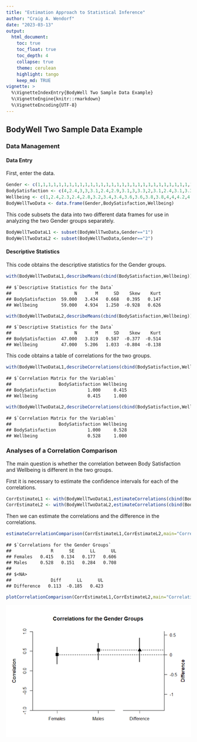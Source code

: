 ```yaml
---
title: "Estimation Approach to Statistical Inference"
author: "Craig A. Wendorf"
date: "2023-03-13"
output:
  html_document:
    toc: true
    toc_float: true
    toc_depth: 4
    collapse: true
    theme: cerulean
    highlight: tango
    keep_md: TRUE
vignette: >
  %\VignetteIndexEntry{BodyWell Two Sample Data Example}
  %\VignetteEngine{knitr::rmarkdown}
  %\VignetteEncoding{UTF-8}
---
```






## BodyWell Two Sample Data Example

### Data Management

#### Data Entry

First, enter the data.

```r
Gender <- c(1,1,1,1,1,1,1,1,1,1,1,1,1,1,1,1,1,1,1,1,1,1,1,1,1,1,1,1,1,1,1,1,1,1,1,1,1,1,1,1,1,1,1,1,1,1,1,1,1,1,1,1,1,1,1,1,1,1,1,2,2,2,2,2,2,2,2,2,2,2,2,2,2,2,2,2,2,2,2,2,2,2,2,2,2,2,2,2,2,2,2,2,2,2,2,2,2,2,2,2,2,2,2,2,2,2)
BodySatisfaction <- c(4,2.4,3,3,3.1,2.4,2.9,3.1,3,3.3,2,3.1,2.4,3.1,3.3,3.4,3.3,3.6,2.7,3.3,3.6,2.3,3.7,4,2.7,3.1,3.3,3.4,4.4,3.3,3.3,4,4.1,3.3,3.6,3.9,4,5,3,3,3.3,3.9,3.9,4.7,5,2.6,2.9,3.4,3.4,3.9,4.3,2.6,3.1,3.4,3.7,4,4.1,4,5,4,2.4,3.7,3,3.6,2.9,2.7,3.3,4.3,3.1,4.3,4.4,4,3.3,3.7,2.9,3.4,3.6,4.7,4.1,3,4.1,3.7,4.1,4,3.1,3.7,3.3,4.4,4.3,4,4,4,3.4,4.9,3.7,3.3,3.9,4.6,4,3.9,4.7,4.3,4.4,4.4,4.6,4.3)
Wellbeing <- c(1,2.4,2.3,2.4,2.8,3.2,3.4,3.4,3.6,3.6,3.8,3.8,4,4,4.2,4.2,4.4,4.4,4.6,4.6,4.6,4.8,4.8,4.8,5,5,5,5,5,5.2,5.3,5.2,5.2,5.6,5.6,5.6,5.6,5.6,5.8,5.7,5.8,5.8,5.9,5.8,5.8,6,6,6,6.1,6,6,6.2,6.2,6.2,6.4,6.4,6.4,6.6,7,2.8,3,3.2,3.2,3.4,3.4,3.8,4.2,4.4,4.4,4.6,4.6,4.6,4.8,4.8,4.8,5,5,5.2,5.2,5.4,5.6,5.6,5.5,5.6,5.6,5.7,5.6,5.6,5.6,5.8,5.8,6,6,6,6,6,6,6,6.1,6.2,6.2,6.2,6.2,6.4,6.6,7)
BodyWellTwoData <- data.frame(Gender,BodySatisfaction,Wellbeing)
```

This code subsets the data into two different data frames for use in analyzing the two Gender groups separately.

```r
BodyWellTwoDataL1 <- subset(BodyWellTwoData,Gender=="1")
BodyWellTwoDataL2 <- subset(BodyWellTwoData,Gender=="2")
```

#### Descriptive Statistics

This code obtains the descriptive statistics for the Gender groups.

```r
with(BodyWellTwoDataL1,describeMeans(cbind(BodySatisfaction,Wellbeing)))
```

```
## $`Descriptive Statistics for the Data`
##                        N       M      SD    Skew    Kurt
## BodySatisfaction  59.000   3.434   0.668   0.395   0.147
## Wellbeing         59.000   4.934   1.250  -0.928   0.626
```

```r
with(BodyWellTwoDataL2,describeMeans(cbind(BodySatisfaction,Wellbeing)))
```

```
## $`Descriptive Statistics for the Data`
##                        N       M      SD    Skew    Kurt
## BodySatisfaction  47.000   3.819   0.587  -0.377  -0.514
## Wellbeing         47.000   5.206   1.033  -0.804  -0.138
```

This code obtains a table of correlations for the two groups.

```r
with(BodyWellTwoDataL1,describeCorrelations(cbind(BodySatisfaction,Wellbeing)))
```

```
## $`Correlation Matrix for the Variables`
##                  BodySatisfaction Wellbeing
## BodySatisfaction            1.000     0.415
## Wellbeing                   0.415     1.000
```

```r
with(BodyWellTwoDataL2,describeCorrelations(cbind(BodySatisfaction,Wellbeing)))
```

```
## $`Correlation Matrix for the Variables`
##                  BodySatisfaction Wellbeing
## BodySatisfaction            1.000     0.528
## Wellbeing                   0.528     1.000
```

### Analyses of a Correlation Comparison

The main question is whether the correlation between Body Satisfaction and Wellbeing is different in the two groups.

First it is necessary to estimate the confidence intervals for each of the correlations.

```r
CorrEstimateL1 <- with(BodyWellTwoDataL1,estimateCorrelations(cbind(BodySatisfaction,Wellbeing)))
CorrEstimateL2 <- with(BodyWellTwoDataL2,estimateCorrelations(cbind(BodySatisfaction,Wellbeing)))
```

Then we can estimate the correlations and the difference in the correlations.

```r
estimateCorrelationComparison(CorrEstimateL1,CorrEstimateL2,main="Correlations for the Gender Groups",labels=c("Females","Males"))
```

```
## $`Correlations for the Gender Groups`
##               R      SE      LL      UL
## Females   0.415   0.134   0.177   0.606
## Males     0.528   0.151   0.284   0.708
## 
## $<NA>
##               Diff      LL      UL
## Difference   0.113  -0.185   0.423
```

```r
plotCorrelationComparison(CorrEstimateL1,CorrEstimateL2,main="Correlations for the Gender Groups",labels=c("Females","Males"),ylim=c(-1,1),values=FALSE)
```

![](figures/BodyWellTwo-Data-Comparison-1.png)<!-- -->
